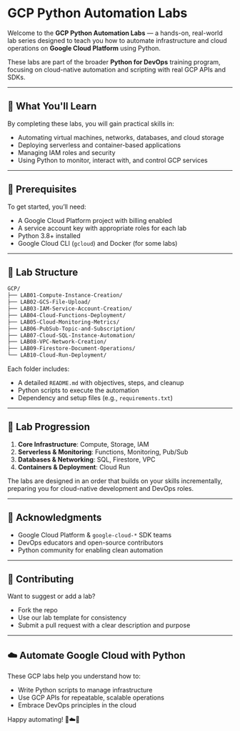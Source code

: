# GCP Python Automation Labs

Welcome to the **GCP Python Automation Labs** — a hands-on, real-world lab series designed to teach you how to automate infrastructure and cloud operations on **Google Cloud Platform** using Python.

These labs are part of the broader **Python for DevOps** training program, focusing on cloud-native automation and scripting with real GCP APIs and SDKs.

---

## 🚀 What You'll Learn

By completing these labs, you will gain practical skills in:
- Automating virtual machines, networks, databases, and cloud storage
- Deploying serverless and container-based applications
- Managing IAM roles and security
- Using Python to monitor, interact with, and control GCP services

---

## 🧰 Prerequisites

To get started, you’ll need:
- A Google Cloud Platform project with billing enabled
- A service account key with appropriate roles for each lab
- Python 3.8+ installed
- Google Cloud CLI (`gcloud`) and Docker (for some labs)

---

## 📁 Lab Structure

```bash
GCP/
├── LAB01-Compute-Instance-Creation/
├── LAB02-GCS-File-Upload/
├── LAB03-IAM-Service-Account-Creation/
├── LAB04-Cloud-Functions-Deployment/
├── LAB05-Cloud-Monitoring-Metrics/
├── LAB06-PubSub-Topic-and-Subscription/
├── LAB07-Cloud-SQL-Instance-Automation/
├── LAB08-VPC-Network-Creation/
├── LAB09-Firestore-Document-Operations/
└── LAB10-Cloud-Run-Deployment/
```

Each folder includes:
- A detailed `README.md` with objectives, steps, and cleanup
- Python scripts to execute the automation
- Dependency and setup files (e.g., `requirements.txt`)

---

## 🧠 Lab Progression

1. **Core Infrastructure**: Compute, Storage, IAM
2. **Serverless & Monitoring**: Functions, Monitoring, Pub/Sub
3. **Databases & Networking**: SQL, Firestore, VPC
4. **Containers & Deployment**: Cloud Run

The labs are designed in an order that builds on your skills incrementally, preparing you for cloud-native development and DevOps roles.

---

## 🙏 Acknowledgments

- Google Cloud Platform & `google-cloud-*` SDK teams
- DevOps educators and open-source contributors
- Python community for enabling clean automation

---

## 💬 Contributing

Want to suggest or add a lab?
- Fork the repo
- Use our lab template for consistency
- Submit a pull request with a clear description and purpose

---

## ☁️ Automate Google Cloud with Python

These GCP labs help you understand how to:
- Write Python scripts to manage infrastructure
- Use GCP APIs for repeatable, scalable operations
- Embrace DevOps principles in the cloud

Happy automating! 🚀☁️🐍